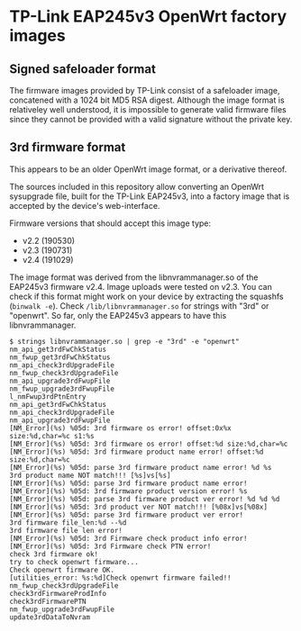 # TP-Link EAP245v3 OpenWrt factory images

## Signed safeloader format
The firmware images provided by TP-Link consist of a safeloader
image, concatened with a 1024 bit MD5 RSA digest.
Although the image format is relativeley well understood, it is
impossible to generate valid firmware files since they cannot be
provided with a valid signature without the private key.

## 3rd firmware format
This appears to be an older OpenWrt image format, or a derivative thereof.

The sources included in this repository allow converting an OpenWrt
sysupgrade file, built for the TP-Link EAP245v3, into a factory image
that is accepted by the device's web-interface.

Firmware versions that should accept this image type:
* v2.2 (190530)
* v2.3 (190731)
* v2.4 (191029)

The image format was derived from the libnvrammanager.so of the EAP245v3
firmware v2.4. Image uploads were tested on v2.3. You can check if this
format might work on your device by extracting the squashfs (`binwalk -e`).
Check `/lib/libnvrammanager.so` for strings with "3rd" or "openwrt".
So far, only the EAP245v3 appears to have this libnvrammanager.

```
$ strings libnvrammanager.so | grep -e "3rd" -e "openwrt"
nm_api_get3rdFwChkStatus
nm_fwup_get3rdFwChkStatus
nm_api_check3rdUpgradeFile
nm_fwup_check3rdUpgradeFile
nm_api_upgrade3rdFwupFile
nm_fwup_upgrade3rdFwupFile
l_nmFwup3rdPtnEntry
nm_api_get3rdFwChkStatus
nm_api_check3rdUpgradeFile
nm_api_upgrade3rdFwupFile
[NM_Error](%s) %05d: 3rd firmware os error! offset:0x%x size:%d,char=%c s1:%s
[NM_Error](%s) %05d: 3rd firmware os error! offset:%d size:%d,char=%c
[NM_Error](%s) %05d: 3rd firmware product name error! offset:%d size:%d,char=%c
[NM_Error](%s) %05d: parse 3rd firmware product name error! %d %s
3rd product name NOT match!!! [%s]vs[%s]
[NM_Error](%s) %05d: parse 3rd firmware product name error!
[NM_Error](%s) %05d: 3rd firmware product version error! %s
[NM_Error](%s) %05d: parse 3rd firmware product ver error! %d %d %d
[NM_Error](%s) %05d: 3rd product ver NOT match!!! [%08x]vs[%08x]
[NM_Error](%s) %05d: parse 3rd firmware product ver error!
3rd firmware file_len:%d --%d
3rd firmware file len error!
[NM_Error](%s) %05d: 3rd Firmware check product info error!
[NM_Error](%s) %05d: 3rd Firmware check PTN error!
check 3rd firmware ok!
try to check openwrt firmware...
Check openwrt firmware OK.
[utilities_error: %s:%d]Check openwrt firmware failed!!
nm_fwup_check3rdUpgradeFile
check3rdFirmwareProdInfo
check3rdFirmwarePTN
nm_fwup_upgrade3rdFwupFile
update3rdDataToNvram
```
